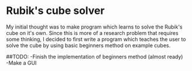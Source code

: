 # Rubik's cube solver
My initial thought was to make program which learns to solve the Rubik's cube on it's own. Since this is more of a research problem that requires some thinking, I decided to first write a program which teaches the user to solve the cube by using basic beginners method on example cubes.

##TODO:
-Finish the implementation of beginners method (almost ready)  
-Make a GUI

